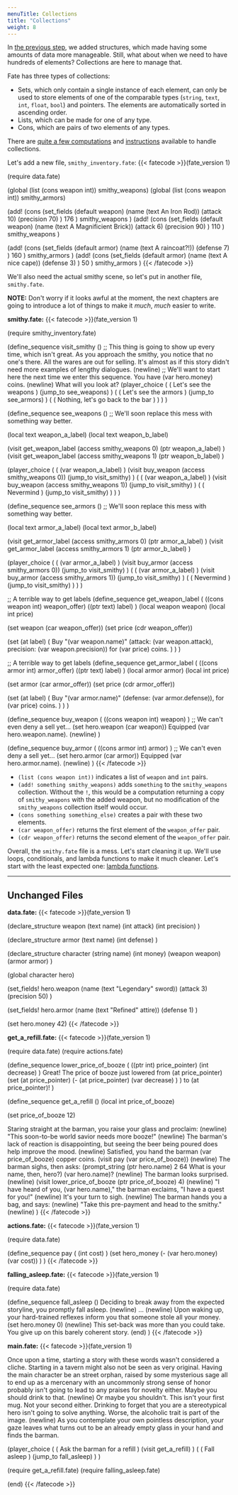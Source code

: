 ```yaml
---
menuTitle: Collections
title: "Collections"
weight: 8
---
```

In [the previous step](/learn/structures), we added structures, which made
having some amounts of data more manageable. Still, what about when we need to
have hundreds of elements? Collections are here to manage that.

Fate has three types of collections:
* Sets, which only contain a single instance of each element, can only be used
  to store elements of one of the comparable types (`string`, `text`, `int`,
  `float`, `bool`) and pointers. The elements are automatically sorted in
  ascending order.
* Lists, which can be made for one of any type.
* Cons, which are pairs of two elements of any types.

There are [quite a few computations](/fate_v1/computations/collections) and
[instructions](/fate_v1/instructions/collections) available to handle
collections.

Let's add a new file, `smithy_inventory.fate`:
{{< fatecode >}}(fate_version 1)

(require data.fate)

(global (list (cons weapon int)) smithy_weapons)
(global (list (cons weapon int)) smithy_armors)

(add!
   (cons
      (set_fields (default weapon)
         (name (text An Iron Rod))
         (attack 10)
         (precision 70)
      )
      176
   )
   smithy_weapons
)
(add!
   (cons
      (set_fields (default weapon)
         (name (text A Magnificient Brick))
         (attack 6)
         (precision 90)
      )
      110
   )
   smithy_weapons
)

(add!
   (cons
      (set_fields (default armor)
         (name (text A raincoat?!))
         (defense 7)
      )
      160
   )
   smithy_armors
)
(add!
   (cons
      (set_fields (default armor)
         (name (text A nice cape))
         (defense 3)
      )
      50
   )
   smithy_armors
)
{{< /fatecode >}}

We'll also need the actual smithy scene, so let's put in another file,
`smithy.fate`.

**NOTE:** Don't worry if it looks awful at the moment, the next chapters are
going to introduce a lot of things to make it *much*, *much* easier to write.

**smithy.fate:**
{{< fatecode >}}(fate_version 1)

(require smithy_inventory.fate)

(define_sequence visit_smithy ()
   ;; This thing is going to show up every time, which isn't great.
   As you approach the smithy, you notice that no one's there. All the wares
   are out for selling. It's almost as if this story didn't need more examples
   of lengthy dialogues.
   (newline)
   ;; We'll want to start here the next time we enter this sequence.
   You have (var hero.money) coins.
   (newline)
   What will you look at?
   (player_choice
      (
         ( Let's see the weapons )
         (jump_to see_weapons)
      )
      (
         ( Let's see the armors )
         (jump_to see_armors)
      )
      (
         ( Nothing, let's go back to the bar )
      )
   )
)

(define_sequence see_weapons ()
   ;; We'll soon replace this mess with something way better.

   (local text weapon_a_label)
   (local text weapon_b_label)

   (visit get_weapon_label
      (access smithy_weapons 0)
      (ptr weapon_a_label)
   )
   (visit get_weapon_label
      (access smithy_weapons 1)
      (ptr weapon_b_label)
   )

   (player_choice
      (
         ( (var weapon_a_label) )
         (visit buy_weapon (access smithy_weapons 0))
         (jump_to visit_smithy)
      )
      (
         ( (var weapon_a_label) )
         (visit buy_weapon (access smithy_weapons 1))
         (jump_to visit_smithy)
      )
      (
         ( Nevermind )
         (jump_to visit_smithy)
      )
   )
)

(define_sequence see_armors ()
   ;; We'll soon replace this mess with something way better.

   (local text armor_a_label)
   (local text armor_b_label)

   (visit get_armor_label
      (access smithy_armors 0)
      (ptr armor_a_label)
   )
   (visit get_armor_label
      (access smithy_armors 1)
      (ptr armor_b_label)
   )

   (player_choice
      (
         ( (var armor_a_label) )
         (visit buy_armor (access smithy_armors 0))
         (jump_to visit_smithy)
      )
      (
         ( (var armor_a_label) )
         (visit buy_armor (access smithy_armors 1))
         (jump_to visit_smithy)
      )
      (
         ( Nevermind )
         (jump_to visit_smithy)
      )
   )
)

;; A terrible way to get labels
(define_sequence get_weapon_label
   (
      ((cons weapon int) weapon_offer)
      ((ptr text) label)
   )
   (local weapon weapon)
   (local int price)

   (set weapon (car weapon_offer))
   (set price (cdr weapon_offer))

   (set (at label)
      (
          Buy "(var weapon.name)" \(attack: (var weapon.attack),
          precision: (var weapon.precision)\) for (var price) coins.
      )
   )
)

;; A terrible way to get labels
(define_sequence get_armor_label
   (
      ((cons armor int) armor_offer)
      ((ptr text) label)
   )
   (local armor armor)
   (local int price)

   (set armor (car armor_offer))
   (set price (cdr armor_offer))

   (set (at label)
      (
          Buy "(var armor.name)" \(defense: (var armor.defense)\),
          for (var price) coins.
      )
   )
)

(define_sequence buy_weapon ( ((cons weapon int) weapon) )
   ;; We can't even deny a sell yet...
   (set hero.weapon (car weapon))
   Equipped (var hero.weapon.name).
   (newline)
)

(define_sequence buy_armor ( ((cons armor int) armor) )
   ;; We can't even deny a sell yet...
   (set hero.armor (car armor))
   Equipped (var hero.armor.name).
   (newline)
)
{{< /fatecode >}}

* `(list (cons weapon int))` indicates a list of `weapon` and `int` pairs.
* `(add! something smithy_weapons)` adds `something` to the `smithy_weapons`
  collection. Without the `!`, this would be a computation returning a copy of
  `smithy_weapons` with the added weapon, but no modification of the
  `smithy_weapons` collection itself would occur.
* `(cons something something_else)` creates a pair with these two elements.
* `(car weapon_offer)` returns the first element of the `weapon_offer` pair.
* `(cdr weapon_offer)` returns the second element of the `weapon_offer` pair.

Overall, the `smithy.fate` file is a mess. Let's start cleaning it up. We'll
use loops, conditionals, and lambda functions to make it much cleaner. Let's
start with the least expected one: [lambda functions](/learn/lambdas).

----

## Unchanged Files

**data.fate:**
{{< fatecode >}}(fate_version 1)

(declare_structure weapon
   (text name)
   (int attack)
   (int precision)
)

(declare_structure armor
   (text name)
   (int defense)
)

(declare_structure character
   (string name)
   (int money)
   (weapon weapon)
   (armor armor)
)

(global character hero)

(set_fields! hero.weapon
   (name (text "Legendary" sword))
   (attack 3)
   (precision 50)
)

(set_fields! hero.armor
   (name (text "Refined" attire))
   (defense 1)
)

(set hero.money 42)
{{< /fatecode >}}

**get_a_refill.fate:**
{{< fatecode >}}(fate_version 1)

(require data.fate)
(require actions.fate)

(define_sequence lower_price_of_booze
   (
      ((ptr int) price_pointer)
      (int decrease)
   )
   Great! The price of booze just lowered from (at price_pointer)
   (set (at price_pointer)
      (-
         (at price_pointer)
         (var decrease)
      )
   )
   to (at price_pointer)!
)

(define_sequence get_a_refill ()
   (local int price_of_booze)

   (set price_of_booze 12)

   Staring straight at the barman, you raise your glass and proclaim:
   (newline)
   "This soon-to-be world savior needs more booze!"
   (newline)
   The barman's lack of reaction is disappointing, but seeing the beer being
   poured does help improve the mood.
   (newline)
   Satisfied, you hand the barman (var price_of_booze) copper coins.
   (visit pay (var price_of_booze))
   (newline)
   The barman sighs, then asks:
   (prompt_string (ptr hero.name) 2 64 What is your name, then, hero?)
   (var hero.name)?
   (newline)
   The barman looks surprised.
   (newline)
   (visit lower_price_of_booze (ptr price_of_booze) 4)
   (newline)
   "I have heard of you, (var hero.name)," the barman exclaims, "I have a quest
   for you!"
   (newline)
   It's your turn to sigh.
   (newline)
   The barman hands you a bag, and says:
   (newline)
   "Take this pre-payment and head to the smithy."
   (newline)
)
{{< /fatecode >}}

**actions.fate:**
{{< fatecode >}}(fate_version 1)

(require data.fate)

(define_sequence pay ( (int cost) )
   (set hero_money
      (- (var hero.money) (var cost))
   )
)
{{< /fatecode >}}

**falling_asleep.fate:**
{{< fatecode >}}(fate_version 1)

(require data.fate)

(define_sequence fall_asleep ()
   Deciding to break away from the expected storyline, you promptly fall
   asleep.
   (newline)
   ...
   (newline)
   Upon waking up, your hard-trained reflexes inform you that someone stole all
   your money.
   (set hero.money 0)
   (newline)
   This set-back was more than you could take. You give up on this barely
   coherent story.
   (end)
)
{{< /fatecode >}}

**main.fate:**
{{< fatecode >}}(fate_version 1)

Once upon a time, starting a story with these words wasn't considered a cliche.
Starting in a tavern might also not be seen as very original.  Having the main
character be an street orphan, raised by some mysterious sage all to end up as
a mercenary with an uncommonly strong sense of honor probably isn't going to
lead to any praises for novelty either. Maybe you should drink to that.
(newline)
Or maybe you shouldn't. This isn't your first mug. Not your second either.
Drinking to forget that you are a stereotypical hero isn't going to solve
anything. Worse, the alcoholic trait is part of the image.
(newline)
As you contemplate your own pointless description, your gaze leaves what turns
out to be an already empty glass in your hand and finds the barman.

(player_choice
   (
      ( Ask the barman for a refill )
      (visit get_a_refill)
   )
   (
      ( Fall asleep )
      (jump_to fall_asleep)
   )
)

(require get_a_refill.fate)
(require falling_asleep.fate)

(end)
{{< /fatecode >}}
